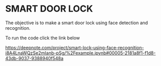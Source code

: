 # SMART DOOR LOCK
The objective is to make a smart door lock using face detection and recognition.

To run the code click the link below

https://deepnote.com/project/smart-lock-using-face-recognition-i8A4LnaWQzSe2mIanb-pSg/%2Fexample.ipynb#00005-2181a8f1-f1d8-43db-9037-9388940f548a

